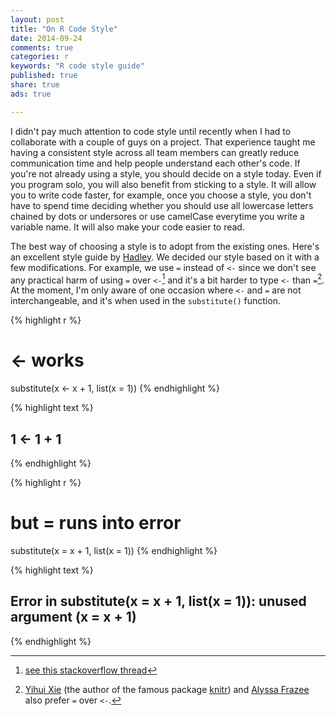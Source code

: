 ```yaml
---
layout: post
title: "On R Code Style"
date: 2014-09-24 
comments: true
categories: r
keywords: "R code style guide"
published: true
share: true
ads: true

---
```

I didn't pay much attention to code style until recently when I had to collaborate with a couple of guys on a project. That experience taught me having a consistent style across all team members can greatly reduce communication time and help people understand each other's code. If you're not already using a style, you should decide on a style today. Even if you program solo, you will also benefit from sticking to a style. It will allow you to write code faster, for example, once you choose a style, you don't have to spend time deciding whether you should use all lowercase letters chained by dots or undersores or use camelCase everytime you write a variable name. It will also make your code easier to read. 

The best way of choosing a style is to adopt from the existing ones. Here's an excellent style guide by [Hadley](http://r-pkgs.had.co.nz/style.html). We decided our style based on it with a few modifications. For example, we use `=` instead of `<-` since we don't see any practical harm of using `=` over `<-`[^1] and it's a bit harder to type `<-` than `=`[^2]. At the moment, I'm only aware of one occasion where `<-` and `=` are not interchangeable, and it's when used in the `substitute()` function. 

{% highlight r %}
# <- works
substitute(x <- x + 1, list(x = 1))
{% endhighlight %}



{% highlight text %}
## 1 <- 1 + 1
{% endhighlight %}



{% highlight r %}
# but = runs into error
substitute(x = x + 1, list(x = 1))
{% endhighlight %}



{% highlight text %}
## Error in substitute(x = x + 1, list(x = 1)): unused argument (x = x + 1)
{% endhighlight %}

[^1]: [see this stackoverflow thread](http://stackoverflow.com/questions/1741820/assignment-operators-in-r-and)

[^2]: [Yihui Xie](http://yihui.name/en/2014/07/a-few-notes-on-user2014/) (the author of the famous package [knitr](http://yihui.name/knitr/)) and [Alyssa Frazee](http://alyssafrazee.com/introducing-R.html) also prefer `=` over `<-`.
